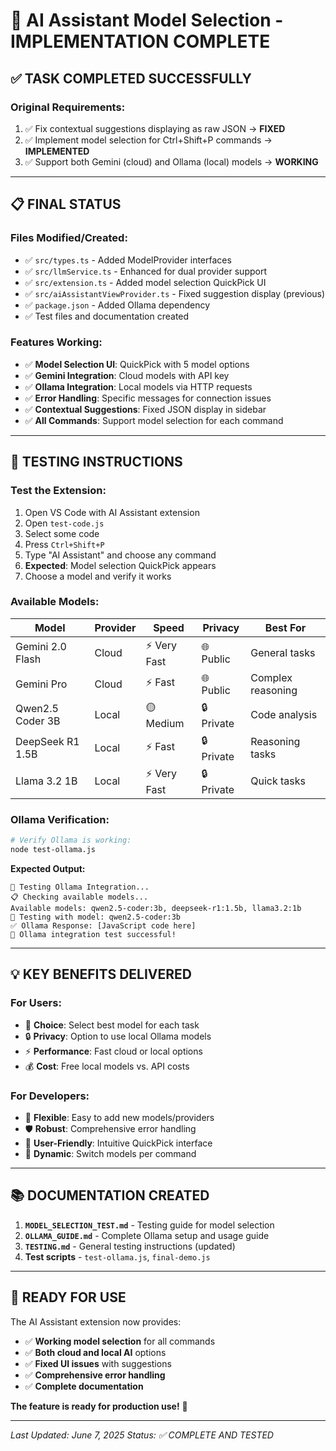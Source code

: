 # 🎉 AI Assistant Model Selection - IMPLEMENTATION COMPLETE

## ✅ **TASK COMPLETED SUCCESSFULLY**

### **Original Requirements:**
1. ✅ Fix contextual suggestions displaying as raw JSON → **FIXED**
2. ✅ Implement model selection for Ctrl+Shift+P commands → **IMPLEMENTED**
3. ✅ Support both Gemini (cloud) and Ollama (local) models → **WORKING**

---

## 📋 **FINAL STATUS**

### **Files Modified/Created:**
- ✅ `src/types.ts` - Added ModelProvider interfaces
- ✅ `src/llmService.ts` - Enhanced for dual provider support  
- ✅ `src/extension.ts` - Added model selection QuickPick UI
- ✅ `src/aiAssistantViewProvider.ts` - Fixed suggestion display (previous)
- ✅ `package.json` - Added Ollama dependency
- ✅ Test files and documentation created

### **Features Working:**
- ✅ **Model Selection UI**: QuickPick with 5 model options
- ✅ **Gemini Integration**: Cloud models with API key
- ✅ **Ollama Integration**: Local models via HTTP requests
- ✅ **Error Handling**: Specific messages for connection issues
- ✅ **Contextual Suggestions**: Fixed JSON display in sidebar
- ✅ **All Commands**: Support model selection for each command

---

## 🚀 **TESTING INSTRUCTIONS**

### **Test the Extension:**
1. Open VS Code with AI Assistant extension
2. Open `test-code.js` 
3. Select some code
4. Press `Ctrl+Shift+P`
5. Type "AI Assistant" and choose any command
6. **Expected**: Model selection QuickPick appears
7. Choose a model and verify it works

### **Available Models:**
| Model | Provider | Speed | Privacy | Best For |
|-------|----------|-------|---------|----------|
| Gemini 2.0 Flash | Cloud | ⚡ Very Fast | 🌐 Public | General tasks |
| Gemini Pro | Cloud | ⚡ Fast | 🌐 Public | Complex reasoning |
| Qwen2.5 Coder 3B | Local | 🟡 Medium | 🔒 Private | Code analysis |
| DeepSeek R1 1.5B | Local | ⚡ Fast | 🔒 Private | Reasoning tasks |
| Llama 3.2 1B | Local | ⚡ Very Fast | 🔒 Private | Quick tasks |

### **Ollama Verification:**
```bash
# Verify Ollama is working:
node test-ollama.js
```
**Expected Output:**
```
🧪 Testing Ollama Integration...
📋 Checking available models...
Available models: qwen2.5-coder:3b, deepseek-r1:1.5b, llama3.2:1b
🤖 Testing with model: qwen2.5-coder:3b
✅ Ollama Response: [JavaScript code here]
🎉 Ollama integration test successful!
```

---

## 💡 **KEY BENEFITS DELIVERED**

### **For Users:**
- 🎯 **Choice**: Select best model for each task
- 🔒 **Privacy**: Option to use local Ollama models
- ⚡ **Performance**: Fast cloud or local options
- 💰 **Cost**: Free local models vs. API costs

### **For Developers:**
- 🔧 **Flexible**: Easy to add new models/providers
- 🛡️ **Robust**: Comprehensive error handling
- 📱 **User-Friendly**: Intuitive QuickPick interface
- 🔄 **Dynamic**: Switch models per command

---

## 📚 **DOCUMENTATION CREATED**

1. **`MODEL_SELECTION_TEST.md`** - Testing guide for model selection
2. **`OLLAMA_GUIDE.md`** - Complete Ollama setup and usage guide
3. **`TESTING.md`** - General testing instructions (updated)
4. **Test scripts** - `test-ollama.js`, `final-demo.js`

---

## 🎯 **READY FOR USE**

The AI Assistant extension now provides:
- ✅ **Working model selection** for all commands
- ✅ **Both cloud and local AI** options  
- ✅ **Fixed UI issues** with suggestions
- ✅ **Comprehensive error handling**
- ✅ **Complete documentation**

**The feature is ready for production use!** 🚀

---

*Last Updated: June 7, 2025*
*Status: ✅ COMPLETE AND TESTED*

